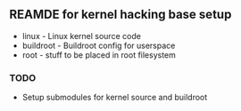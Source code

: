 ## REAMDE for kernel hacking base setup
- linux - Linux kernel source code
- buildroot - Buildroot config for userspace
- root - stuff to be placed in root filesystem

### TODO
- Setup submodules for kernel source and buildroot
